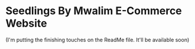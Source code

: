 # Seedlings By Mwalim E-Commerce Website

(I'm putting the finishing touches on the ReadMe file. It'll be available soon)